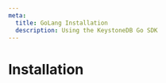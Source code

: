 ```yaml
---
meta:
  title: GoLang Installation
  description: Using the KeystoneDB Go SDK
---
```


# Installation